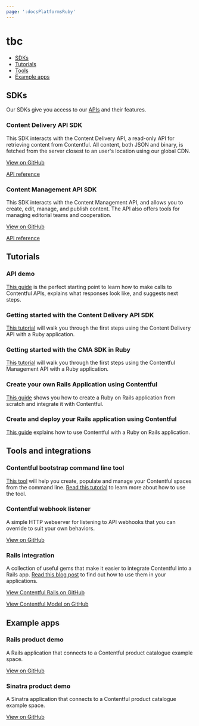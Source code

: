 ```yaml
---
page: ':docsPlatformsRuby'
---
```


# tbc

- [SDKs](#sdks)
- [Tutorials](#tutorials)
- [Tools](#tools-and-integrations)
- [Example apps](#example-apps)

## SDKs

Our SDKs give you access to our [APIs](/developers/docs/concepts/apis/) and their features.

### Content Delivery API SDK

This SDK interacts with the Content Delivery API, a read-only API for retrieving content from Contentful. All content, both JSON and binary, is fetched from the server closest to an user's location using our global CDN.

[View on GitHub](https://github.com/contentful/contentful.rb)

[API reference](http://www.rubydoc.info/gems/contentful/)

### Content Management API SDK

This SDK interacts with the Content Management API, and allows you to create, edit, manage, and publish content. The API also offers tools for managing editorial teams and cooperation.

[View on GitHub](https://github.com/contentful/contentful-management.rb)

[API reference](http://www.rubydoc.info/gems/contentful-management/)

## Tutorials

### API demo

[This guide](/theelopers/api-demo/ruby/) is the perfect starting point to learn how to make calls to Contentful APIs, explains what responses look like, and suggests next steps.

### Getting started with the Content Delivery API SDK

[This tutorial](/developers/docs/ruby/tutorials/getting-started-with-contentful-and-ruby/) will walk you through the first steps using the Content Delivery API with a Ruby application.

### Getting started with the CMA SDK in Ruby

[This tutorial](/developers/docs/ruby/tutorials/getting-started-with-contentful-cma-and-ruby/) will walk you through the first steps using the Contentful Management API with a Ruby application.

### Create your own Rails Application using Contentful

[This guide](/developers/docs/ruby/tutorials/create-your-own-rails-app/) shows you how to create a Ruby on Rails application from scratch and integrate it with Contentful.

### Create and deploy your Rails application using Contentful

[This guide](/developers/docs/ruby/tutorials/full-stack-getting-started/) explains how to use Contentful with a Ruby on Rails application.

## Tools and integrations

### Contentful bootstrap command line tool

[This tool](https://github.com/contentful/contentful-bootstrap.rb) will help you create, populate and manage your Contentful spaces from the command line. [Read this tutorial](/developers/docs/ruby/tutorials/using-contentful-bootstrap-for-keeping-up-with-your-spaces/) to learn more about how to use the tool.

### Contentful webhook listener

A simple HTTP webserver for listening to API webhooks that you can override to suit your own behaviors.

[View on GitHub](https://github.com/contentful/contentful-webhook-listener.rb)

### Rails integration

A collection of useful gems that make it easier to integrate Contentful into a Rails app. [Read this blog post](/blog/2016/07/21/contentful-on-rails/) to find out how to use them in your applications.

[View Contentful Rails on GitHub](https://github.com/contentful/contentful_rails)

[View Contentful Model on GitHub](https://github.com/contentful/contentful_model)

## Example apps

### Rails product demo

A Rails application that connects to a Contentful product catalogue example space.

[View on GitHub](https://github.com/contentful/contentful_rails_tutorial)<br>

### Sinatra product demo

A Sinatra application that connects to a Contentful product catalogue example space.

[View on GitHub](https://github.com/contentful/contentful_sinatra_tutorial)<br>
